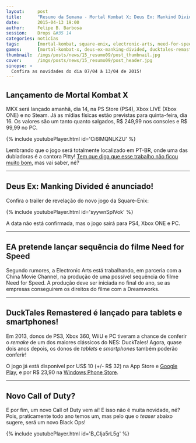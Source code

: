 ```yaml
---
layout:     post
title:      "Resumo da Semana - Mortal Kombat X; Deus Ex: Mankind Divided; Continuação do filme de Need for Speed e mais.. "
date:       2015-04-13 19:00
author:     Felipe B. Barbosa
session:    Drops &#35 14
categories: noticias
tags:       [mortal-kombat, square-enix, electronic-arts, need-for-speed, call-of-duty]
games:      [mortal-kombat-x, deus-ex-manking-divided, ducktales-remastered]
thumbnail:  /imgs/posts/news/15_resumo09/post_thumbnail.jpg
cover:      /imgs/posts/news/15_resumo09/post_header.jpg
sinopse: >
  Confira as novidades do dia 07/04 à 13/04 de 2015!
---
```

## Lançamento de Mortal Kombat X

MKX será lançado amanhã, dia 14, na PS Store (PS4), Xbox LIVE (Xbox ONE) e no Steam. Já as mídias físicas estão previstas para quinta-feira, dia 16. Os valores são um tanto quanto salgados, R$ 249,99 nos consoles e R$ 99,99 no PC.

{% include youtubePlayer.html id='Ci6lMQNLKZU' %}

Lembrando que o jogo será totalmente localizado em PT-BR, onde uma das dubladoras é a cantora Pitty! [Tem que diga que esse trabalho não ficou muito bom](http://overloadr.com.br/noticias/2015/04/cenas-dubladas-de-mortal-kombat-x-vazam-e-mostram-problemas-na-localizacao-jogo/), mas vai saber, né?

---

## Deus Ex: Manking Divided é anunciado!

Confira o trailer de revelação do novo jogo da Square-Enix:

{% include youtubePlayer.html id='syywnSpIVok' %}

A data não está confirmada, mas o jogo sairá para PS4, Xbox ONE e PC.

---

## EA pretende lançar sequência do filme Need for Speed

Segundo rumores, a Electronic Arts está trabalhando, em parceria com a China Movie Channel, na produção de uma possível sequência do filme Need for Speed. A produção deve ser iniciada no final do ano, se as empresas conseguirem os direitos do filme com a Dreamworks.

---

## DuckTales Remastered é lançado para tablets e smartphones!

Em 2013, donos de PS3, Xbox 360, WiiU e PC tiveram a chance de conferir o *remake* de um dos maiores clássicos do NES: DuckTales! Agora, quase dois anos depois, os donos de *tablets* e *smartphones* também poderão conferir!

O jogo já está disponível por US$ 10 (+/- R$ 32) na App Store e [Google Play](https://play.google.com/store/apps/details?id=com.disney.ducktalesremastered_goo&hl=pt-BR), e por R$ 23,90 na [Windows Phone Store](http://www.windowsphone.com/pt-br/store/app/ducktales-remastered/5ac7627c-08d0-42b8-8100-17b3a2c0c5b2).

---

## Novo Call of Duty?

E por fim, um novo Call of Duty vem aí! E isso não é muita novidade, né? Pois, praticamente todo ano temos um, mas pelo que o *teaser* abaixo sugere, será um novo Black Ops!

{% include youtubePlayer.html id='B_CIja5rL5g' %}
